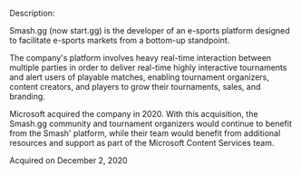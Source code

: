 Description:

Smash.gg (now start.gg) is the developer of an e-sports platform designed to facilitate e-sports markets from a bottom-up standpoint. 

The company's platform involves heavy real-time interaction between multiple parties in order to deliver real-time highly interactive tournaments and alert users of playable matches, enabling tournament organizers, content creators, and players to grow their tournaments, sales, and branding.

Microsoft acquired the company in 2020. With this acquisition, the Smash.gg community and tournament organizers would continue to benefit from the Smash' platform, while their team would benefit from additional resources and support as part of the Microsoft Content Services team.

Acquired on December 2, 2020